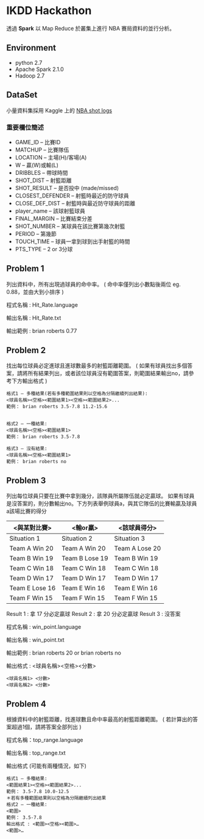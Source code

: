 # IKDD Hackathon

透過 **Spark** 以 Map Reduce 於叢集上進行 NBA 賽局資料的並行分析。

## Environment

* python 2.7
* Apache Spark 2.1.0
* Hadoop 2.7

## DataSet
小量資料集採用 Kaggle 上的 [NBA shot logs](https://www.google.com.tw/search?q=Kaggle+NBA+shot+log&ie=utf-8&oe=utf-8&gws_rd=cr&ei=mTSDWMfNHojp0ASNuoCIAg)
### 重要欄位簡述
* GAME_ID – 比賽ID
* MATCHUP – 比賽隊伍
* LOCATION – 主場(H)/客場(A)
* W – 贏(W)或輸(L)
* DRIBBLES – 帶球時間
* SHOT_DIST – 射籃距離
* SHOT_RESULT – 是否投中 (made/missed)
* CLOSEST_DEFENDER – 射籃時最近的防守球員
* CLOSE_DEF_DIST – 射籃時與最近防守球員的距離
* player_name – 該球射籃球員
* FINAL_MARGIN – 比賽結束分差
* SHOT_NUMBER – 某球員在該比賽第幾次射籃
* PERIOD – 第幾節
* TOUCH_TIME – 球員一拿到球到出手射籃的時間
* PTS_TYPE – 2 or 3分球

## Problem 1
列出資料中，所有出現過球員的命中率。
( 命中率僅列出小數點後兩位 eg. 0.88，並由大到小排序 )

程式名稱 : Hit_Rate.language

輸出名稱 : Hit_Rate.txt

輸出範例 : brian roberts 0.77


## Problem 2
找出每位球員必定進球且進球數最多的射籃距離範圍。
( 如果有球員找出多個答案，請將所有結果列出，或者該位球員沒有範圍答案，則範圍結果輸出no，請參考下方輸出格式 )
```
格式1 – 多種結果(若有多種範圍結果則以空格為分隔繼續列出結果):
<球員名稱><空格><範圍結果1><空格><範圍結果2>...
範例： brian roberts 3.5-7.8 11.2-15.6


格式2 – 一種結果:
<球員名稱><空格><範圍結果1>
範例： brian roberts 3.5-7.8

格式3 – 沒有結果:
<球員名稱><空格><範圍結果1>
範例： brian roberts no
```

## Problem 3

列出每位球員只要在比賽中拿到幾分，該隊員所屬隊伍就必定贏球。
如果有球員是沒答案的，則分數輸出no。下方列表舉例球員a，與其它隊伍的比賽輸贏及球員a該場比賽的得分

|<與某對比賽>|<輸or贏>|<該球員得分>|
|-----------|-------|----------|
|Situation 1 | Situation 2 | Situation 3 |
|Team A  Win 20 | Team A Win 20 | Team A Lose 20 |
|Team B  Win 19 | Team B Lose 19 | Team B Win 19 |
|Team C Win 18 | Team C Win 18 | Team C Win 18 |
|Team D Win 17 | Team D Win 17 | Team D Win 17 |
|Team E Lose 16 | Team E Win 16 | Team E Win 16 |
|Team F Win 15 | Team F Win 15 | Team F Win 15 |

Result 1 : 拿 17 分必定贏球
Result 2 : 拿 20 分必定贏球
Result 3 : 沒答案

程式名稱 : win_point.language

輸出名稱 : win_point.txt

輸出範例 : brian roberts 20 or brian roberts no

輸出格式 : <球員名稱><空格><分數>
```
<球員名稱1> <分數>
<球員名稱2> <分數>
```
## Problem 4

根據資料中的射籃距離，找進球數且命中率最高的射籃距離範圍。
( 若計算出的答案超過1個，請將答案全部列出 )

程式名稱：top_range.language

輸出名稱 : top_range.txt

輸出格式 (可能有兩種情況，如下)

```
格式1 – 多種結果:
<範圍結果1><空格><範圍結果2>...
範例： 3.5-7.8 10.0-12.5
＊若有多種範圍結果則以空格為分隔繼續列出結果
格式2 – 一種結果:
<範圍>
範例： 3.5-7.8
輸出格式 : <範圍><空格><範圍>…
<範圍>…
```

